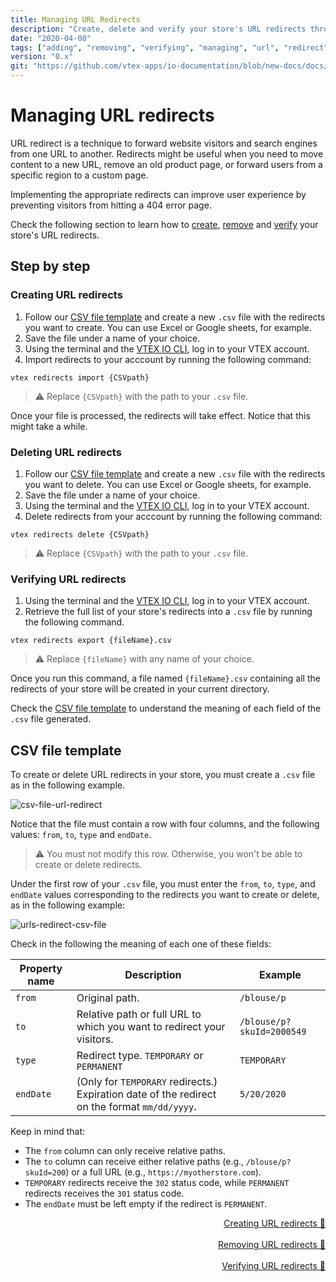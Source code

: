 ```yaml
---
title: Managing URL Redirects
description: "Create, delete and verify your store's URL redirects through the VTEX IO CLI."
date: "2020-04-08"
tags: ["adding", "removing", "verifying", "managing", "url", "redirect"]
version: "0.x"
git: "https://github.com/vtex-apps/io-documentation/blob/new-docs/docs/en/Recipes/store-management/managing-url-redirects.md"
---
```


# Managing URL redirects
  
URL redirect is a technique to forward website visitors and search engines from one URL to another. Redirects might be useful when you need to move content to a new URL, remove an old product page, or forward users from a specific region to a custom page. 

Implementing the appropriate redirects can improve user experience by preventing visitors from hitting a 404 error page. 

Check the following section to learn how to [create](#creating-url-redirects), [remove](#deleting-url-redirects) and [verify](#verifying-url-redirects) your store's URL redirects.
  
## Step by step

### Creating URL redirects

1. Follow our [CSV file template](#csv-file-template) and create a new `.csv` file with the redirects you want to create. You can use Excel or Google sheets, for example.
2. Save the file under a name of your choice.
4. Using the terminal and the [VTEX IO CLI](https://developers.vtex.com/vtex-developer-docs/docs/vtex-io-documentation-vtex-io-cli-installation-and-command-reference), log in to your VTEX account.
5. Import redirects to your acccount by running the following command:

```
vtex redirects import {CSVpath}
```

>⚠️ Replace `{CSVpath}` with the path to your `.csv` file.

Once your file is processed, the redirects will take effect. Notice that this might take a while.

### Deleting URL redirects

1. Follow our [CSV file template](#csv-file-template) and create a new `.csv` file with the redirects you want to delete. You can use Excel or Google sheets, for example.
2. Save the file under a name of your choice.
3. Using the terminal and the [VTEX IO CLI](https://vtex.io/docs/recipes/development/vtex-io-cli-installment-and-command-reference), log in to your VTEX account.
4. Delete redirects from your acccount by running the following command:

```
vtex redirects delete {CSVpath}
```

>⚠️ Replace `{CSVpath}` with the path to your `.csv` file.

### Verifying URL redirects

1. Using the terminal and the [VTEX IO CLI](https://vtex.io/docs/recipes/development/vtex-io-cli-installment-and-command-reference), log in to your VTEX account.
2. Retrieve the full list of your store's redirects into a `.csv` file by running the following command.

```
vtex redirects export {fileName}.csv
```

>⚠️ Replace `{fileName}` with any name of your choice.

Once you run this command, a file named `{fileName}.csv` containing all the redirects of your store will be created in your current directory.

Check the [CSV file template](#csv-file-template) to understand the meaning of each field of the `.csv` file generated.

## CSV file template

To create or delete URL redirects in your store, you must create a `.csv` file as in the following example.

![csv-file-url-redirect](https://raw.githubusercontent.com/vtex-apps/io-documentation/update/managing-url-redirects/docs/en/Recipes/store-management/managing-URL-redirects-1.png)

Notice that the file must contain a row with four columns, and the following values: `from`, `to`, `type` and `endDate`.

>⚠️ You must not modify this row. Otherwise, you won't be able to create or delete redirects.

Under the first row of your `.csv` file, you must enter the `from`, `to`, `type`, and `endDate` values corresponding to the redirects you want to create or delete, as in the following example:

![urls-redirect-csv-file](https://github.com/vtex-apps/io-documentation/blob/7ab26a6807313ed82dbd715a4b779eeba50971da/docs/en/Recipes/store-management/managing-URL-redirects-2.png?raw=true)

Check in the following the meaning of each one of these fields:

| Property name | Description | Example |
|--|--|--|
| `from` | Original path. | `/blouse/p` |
| `to` | Relative path or full URL to which you want to redirect your visitors. | `/blouse/p?skuId=2000549` |
| `type` | Redirect type. `TEMPORARY` or `PERMANENT` | `TEMPORARY` |
| `endDate` | (Only for `TEMPORARY` redirects.) Expiration date of the redirect on the format `mm/dd/yyyy`.| `5/20/2020` |

Keep in mind that:

- The `from` column can only receive relative paths.
- The `to` column can receive either relative paths (e.g., `/blouse/p?skuId=200`) or a full URL (e.g., `https://myotherstore.com`).
- `TEMPORARY` redirects receive the `302` status code, while `PERMANENT` redirects receives the `301` status code.
- The `endDate` must be left empty if the redirect is `PERMANENT`.

<div style="text-align: right"><a href="#creating-url-redirects">Creating URL redirects 🔼</a></div><br>
<div style="text-align: right"><a href="#deleting-url-redirects">Removing URL redirects 🔼</a></div><br>
<div style="text-align: right"><a href="#verifying-url-redirects">Verifying URL redirects 🔼</a></div>
